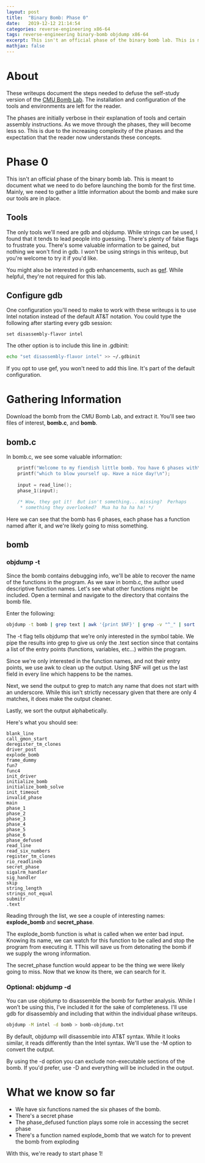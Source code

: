 ```yaml
---
layout: post
title:  "Binary Bomb: Phase 0"
date:   2019-12-12 21:14:54
categories: reverse-engineering x86-64
tags: reverse-engineering binary-bomb objdump x86-64
excerpt: This isn't an official phase of the binary bomb lab. This is meant to document what we need to do before launching the bomb for the first time.
mathjax: false
---
```


# About

These writeups document the steps needed to defuse the self-study version of the [CMU Bomb Lab](https://csapp.cs.cmu.edu/3e/labs.html). The installation and configuration of the tools and environments are left for the reader.

The phases are initially verbose in their explanation of tools and certain assembly instructions. As we move through the phases, they will become less so. This is due to the increasing complexity of the phases and the expectation that the reader now understands these concepts.

# Phase 0

This isn't an official phase of the binary bomb lab.  This is meant to document what we need to do before launching the bomb for the first time.  Mainly, we need to gather a little information about the bomb and make sure our tools are in place.

## Tools

The only tools we'll need are gdb and objdump. While strings can be used, I found that it tends to lead people into guessing.  There's plenty of false flags to frustrate you. There's some valuable information to be gained, but nothing we won't find in gdb. I won't be using strings in this writeup, but you're welcome to try it if you'd like.

You might also be interested in gdb enhancements, such as [gef](https://gef.readthedocs.io/en/master/). While helpful, they're not required for this lab. 

## Configure gdb

One configuration you'll need to make to work with these writeups is to use Intel notation instead of the default AT&T notation.  You could type the following after starting every gdb session:

```
set disassembly-flavor intel
```

The other option is to include this line in .gdbinit:

```bash
echo "set disassembly-flavor intel" >> ~/.gdbinit
```

If you opt to use gef, you won't need to add this line. It's part of the default configuration.

# Gathering Information

Download the bomb from the CMU Bomb Lab, and extract it. You'll see two files of interest, **bomb.c**, and **bomb**.

## bomb.c

In bomb.c, we see some valuable information:

```c
    printf("Welcome to my fiendish little bomb. You have 6 phases with\n");
    printf("which to blow yourself up. Have a nice day!\n");
    
    input = read_line();
    phase_1(input);
    
    /* Wow, they got it!  But isn't something... missing?  Perhaps
     * something they overlooked?  Mua ha ha ha ha! */
```

Here we can see that the bomb has 6 phases, each phase has a function named after it, and we're likely going to miss something.

## bomb

### objdump -t

Since the bomb contains debugging info, we'll be able to recover the name of the functions in the program. As we saw in bomb.c, the author used descriptive function names. Let's see what other functions might be included. Open a terminal and navigate to the directory that contains the bomb file.

Enter the following:

```bash
objdump -t bomb | grep text | awk '{print $NF}' | grep -v "^_" | sort
```

The -t flag tells objdump that we're only interested in the symbol table. We pipe the results into grep to give us only the .text section since that contains a list of the entry points (functions, variables, etc...) within the program.

Since we're only interested in the function names, and not their entry points, we use awk to clean up the output. Using $NF will get us the last field in every line which happens to be the names.

Next, we send the output to grep to match any name that does not start with an underscore. While this isn't strictly necessary given that there are only 4 matches, it does make the output cleaner.

Lastly, we sort the output alphabetically.

Here's what you should see:

```
blank_line
call_gmon_start
deregister_tm_clones
driver_post
explode_bomb
frame_dummy
fun7
func4
init_driver
initialize_bomb
initialize_bomb_solve
init_timeout
invalid_phase
main
phase_1
phase_2
phase_3
phase_4
phase_5
phase_6
phase_defused
read_line
read_six_numbers
register_tm_clones
rio_readlineb
secret_phase
sigalrm_handler
sig_handler
skip
string_length
strings_not_equal
submitr
.text
```

Reading through the list, we see a couple of interesting names: **explode_bomb** and **secret_phase**. 

The explode_bomb function is what is called when we enter bad input.  Knowing its name, we can watch for this function to be called and stop the program from executing it. TThis will save us from detonating the bomb if we supply the wrong information.

The secret_phase function would appear to be the thing we were likely going to miss. Now that we know its there, we can search for it.

### Optional: objdump -d

You can use objdump to disassemble the bomb for further analysis. While I won’t be using this, I’ve included it for the sake of completeness. I'll use gdb for disassembly and including that within the individual phase writeups.

```bash
objdump -M intel -d bomb > bomb-objdump.txt
```

By default, objdump will disassemble into AT&T syntax. While it looks similar, it reads differently than the Intel syntax. We'll use the -M option to convert the output.

By using the -d option you can exclude non-executable sections of the bomb. If you'd prefer, use -D and everything will be included in the output.

# What we know so far

- We have six functions named the six phases of the bomb.
- There's a secret phase
- The phase_defused function plays some role in accessing the secret phase
- There's a function named explode_bomb that we watch for to prevent the bomb from exploding

With this, we're ready to start phase 1!
